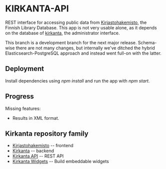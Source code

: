 KIRKANTA-API
============

REST interface for accessing public data from [Kirjastohakemisto](https://hakemisto.kirjastot.fi),
the Finnish Library Database. This app is not very usable alone, as it depends on the database of
[kirkanta](https://github.com/libraries-fi/kirkanta), the administrator interface.

This branch is a development branch for the next major release. Schema-wise there are not many changes,
but internally we've ditched the hybrid Elasticsearch-PostgreSQL approach and instead went full-on with
the latter.

## Deployment
Install dependencies using *npm install* and run the app with *npm start*.

## Progress
Missing features:
- Results in XML format.

## Kirkanta repository family
- [Kirjastohakemisto](https://github.com/libraries-fi/kirjastohakemisto) -- frontend
- [Kirkanta](https://github.com/libraries-fi/kirkanta) -- backend
- [Kirkanta API](https://github.com/libraries-fi/kirkanta-api) -- REST API
- [Kirkanta Widgets](https://github.com/libraries-fi/kirkanta-embed) -- Build embeddable widgets
